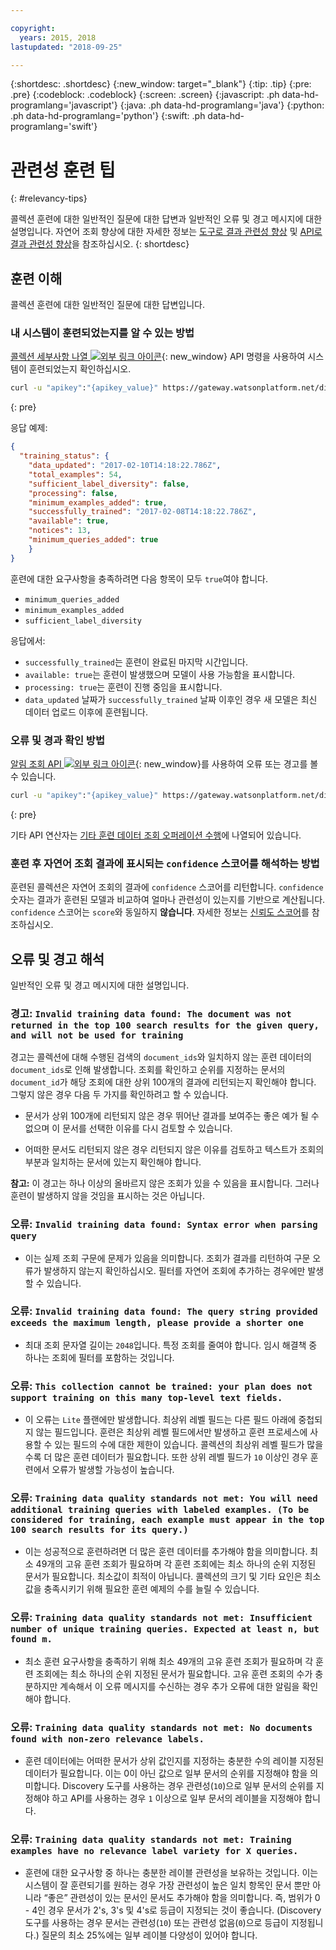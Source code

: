 ```yaml
---

copyright:
  years: 2015, 2018
lastupdated: "2018-09-25"

---
```


{:shortdesc: .shortdesc}
{:new_window: target="_blank"}
{:tip: .tip}
{:pre: .pre}
{:codeblock: .codeblock}
{:screen: .screen}
{:javascript: .ph data-hd-programlang='javascript'}
{:java: .ph data-hd-programlang='java'}
{:python: .ph data-hd-programlang='python'}
{:swift: .ph data-hd-programlang='swift'}

# 관련성 훈련 팁
{: #relevancy-tips}

 콜렉션 훈련에 대한 일반적인 질문에 대한 답변과 일반적인 오류 및 경고 메시지에 대한 설명입니다. 자연어 조회 향상에 대한 자세한 정보는 [도구로 결과 관련성 향상](/docs/services/discovery/train-tooling.html) 및 [API로 결과 관련성 향상](/docs/services/discovery/train.html)을 참조하십시오.
{: shortdesc}

## 훈련 이해

콜렉션 훈련에 대한 일반적인 질문에 대한 답변입니다.

### 내 시스템이 훈련되었는지를 알 수 있는 방법

[콜렉션 세부사항 나열 ![외부 링크 아이콘](../../icons/launch-glyph.svg "외부 링크 아이콘")](https://www.ibm.com/watson/developercloud/discovery/api/v1/?curl#list-collection-details){: new_window} API 명령을 사용하여 시스템이 훈련되었는지 확인하십시오.  

```bash
curl -u "apikey":"{apikey_value}" https://gateway.watsonplatform.net/discovery/api/v1/environments/{environment_id}/collections/{collection_id}?version=2017-11-07"
```
{: pre}

응답 예제:

```json
{
  "training_status": {
    "data_updated": "2017-02-10T14:18:22.786Z",
    "total_examples": 54,
    "sufficient_label_diversity": false,
    "processing": false,
    "minimum_examples_added": true,
    "successfully_trained": "2017-02-08T14:18:22.786Z",
    "available": true,
    "notices": 13,
    "minimum_queries_added": true    
    }
}
```

훈련에 대한 요구사항을 충족하려면 다음 항목이 모두 `true`여야 합니다.
- `minimum_queries_added`
- `minimum_examples_added`
- `sufficient_label_diversity`   

응답에서:
- `successfully_trained`는 훈련이 완료된 마지막 시간입니다.
- `available: true`는 훈련이 발생했으며 모델이 사용 가능함을 표시합니다.
- `processing: true`는 훈련이 진행 중임을 표시합니다.
-  `data_updated` 날짜가 `successfully_trained` 날짜 이후인 경우 새 모델은 최신 데이터 업로드 이후에 훈련됩니다.  

### 오류 및 경과 확인 방법

[알림 조회 API ![외부 링크 아이콘](../../icons/launch-glyph.svg "외부 링크 아이콘")](http://www.ibm.com/watson/developercloud/discovery/api/v1/#query-notices){: new_window}를 사용하여 오류 또는 경고를 볼 수 있습니다.  

```bash
curl -u "apikey":"{apikey_value}" https://gateway.watsonplatform.net/discovery/api/v1/environments/{environment_id}/collections/{collection_id}/notices?version=2017-11-07"
```
{: pre}

기타 API 연산자는 [기타 훈련 데이터 조회 오퍼레이션 수행](/docs/services/discovery/train.html#training-data-operations)에 나열되어 있습니다.

### 훈련 후 자연어 조회 결과에 표시되는 `confidence` 스코어를 해석하는 방법

훈련된 콜렉션은 자연어 조회의 결과에 `confidence` 스코어를 리턴합니다. `confidence` 숫자는 결과가 훈련된 모델과 비교하여 얼마나 관련성이 있는지를 기반으로 계산됩니다. `confidence` 스코어는 `score`와 동일하지 **않습니다**. 자세한 정보는 [신뢰도 스코어](/docs/services/discovery/train-tooling.html#confidence)를 참조하십시오.  

## 오류 및 경고 해석

일반적인 오류 및 경고 메시지에 대한 설명입니다.

### 경고: `Invalid training data found: The document was not returned in the top 100 search results for the given query, and will not be used for training`

경고는 콜렉션에 대해 수행된 검색의 `document_ids`와 일치하지 않는 훈련 데이터의 `document_ids`로 인해 발생합니다. 조회를 확인하고 순위를 지정하는 문서의 `document_id`가 해당 조회에 대한 상위 100개의 결과에 리턴되는지 확인해야 합니다. 그렇지 않은 경우 다음 두 가지를 확인하려고 할 수 있습니다.  

- 문서가 상위 100개에 리턴되지 않은 경우 뛰어난 결과를 보여주는 좋은 예가 될 수 없으며 이 문서를 선택한 이유를 다시 검토할 수 있습니다.  

- 어떠한 문서도 리턴되지 않은 경우 리턴되지 않은 이유를 검토하고 텍스트가 조회의 부분과 일치하는 문서에 있는지 확인해야 합니다.  

**참고:** 이 경고는 하나 이상의 올바르지 않은 조회가 있을 수 있음을 표시합니다. 그러나 훈련이 발생하지 않을 것임을 표시하는 것은 아닙니다.  

### 오류: `Invalid training data found: Syntax error when parsing query`

- 이는 실제 조회 구문에 문제가 있음을 의미합니다. 조회가 결과를 리턴하여 구문 오류가 발생하지 않는지 확인하십시오. 필터를 자연어 조회에 추가하는 경우에만 발생할 수 있습니다.

### 오류: `Invalid training data found: The query string provided exceeds the maximum length, please provide a shorter one`

- 최대 조회 문자열 길이는 `2048`입니다. 특정 조회를 줄여야 합니다. 임시 해결책 중 하나는 조회에 필터를 포함하는 것입니다.  

### 오류: `This collection cannot be trained: your plan does not support training on this many top-level text fields.`

- 이 오류는 `Lite` 플랜에만 발생합니다. 최상위 레벨 필드는 다른 필드 아래에 중첩되지 않는 필드입니다. 훈련은 최상위 레벨 필드에서만 발생하고 훈련 프로세스에 사용할 수 있는 필드의 수에 대한 제한이 있습니다. 콜렉션의 최상위 레벨 필드가 많을수록 더 많은 훈련 데이터가 필요합니다. 또한 상위 레벨 필드가 `10` 이상인 경우 훈련에서 오류가 발생할 가능성이 높습니다. 

### 오류: `Training data quality standards not met: You will need additional training queries with labeled examples. (To be considered for training, each example must appear in the top 100 search results for its query.)`

- 이는 성공적으로 훈련하려면 더 많은 훈련 데이터를 추가해야 함을 의미합니다. 최소 49개의 고유 훈련 조회가 필요하며 각 훈련 조회에는 최소 하나의 순위 지정된 문서가 필요합니다. 최소값이 최적이 아닙니다. 콜렉션의 크기 및 기타 요인은 최소값을 충족시키기 위해 필요한 훈련 예제의 수를 늘릴 수 있습니다.  

### 오류: `Training data quality standards not met: Insufficient number of unique training queries. Expected at least n, but found m.`

- 최소 훈련 요구사항을 충족하기 위해 최소 49개의 고유 훈련 조회가 필요하며 각 훈련 조회에는 최소 하나의 순위 지정된 문서가 필요합니다. 고유 훈련 조회의 수가 충분하지만 계속해서 이 오류 메시지를 수신하는 경우 추가 오류에 대한 알림을 확인해야 합니다.  

### 오류: `Training data quality standards not met: No documents found with non-zero relevance labels.`

- 훈련 데이터에는 어떠한 문서가 상위 값인지를 지정하는 충분한 수의 레이블 지정된 데이터가 필요합니다. 이는 0이 아닌 값으로 일부 문서의 순위를 지정해야 함을 의미합니다. Discovery 도구를 사용하는 경우 관련성(`10`)으로 일부 문서의 순위를 지정해야 하고 API를 사용하는 경우 `1` 이상으로 일부 문서의 레이블을 지정해야 합니다.   

### 오류: `Training data quality standards not met: Training examples have no relevance label variety for X queries.`

- 훈련에 대한 요구사항 중 하나는 충분한 레이블 관련성을 보유하는 것입니다. 이는 시스템이 잘 훈련되기를 원하는 경우 가장 관련성이 높은 일치 항목인 문서 뿐만 아니라 “좋은” 관련성이 있는 문서인 문서도 추가해야 함을 의미합니다. 즉, 범위가 0 - 4인 경우 문서가 2's, 3's 및 4's로 등급이 지정되는 것이 좋습니다. (Discovery 도구를 사용하는 경우 문서는 관련성(`10`) 또는 관련성 없음(`0`)으로 등급이 지정됩니다.) 질문의 최소 25%에는 일부 레이블 다양성이 있어야 합니다.   
